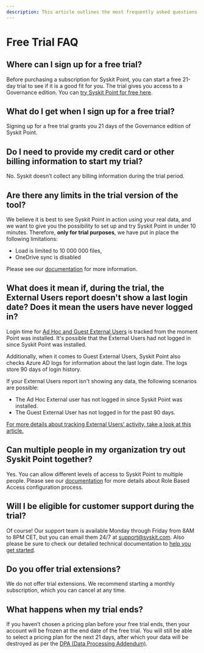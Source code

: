 ```yaml
---
description: This article outlines the most frequently asked questions about the Syskit Point free trial.
---
```


# Free Trial FAQ

## Where can I sign up for a free trial?

Before purchasing a subscription for Syskit Point, you can start a free 21-day trial to see if it is a good fit for you. The trial gives you access to a Governance edition. You can [try Syskit Point for free here](https://subscriptions.syskit.com/).

## What do I get when I sign up for a free trial?

Signing up for a free trial grants you 21 days of the Governance edition of Syskit Point.

## Do I need to provide my credit card or other billing information to start my trial?

No. Syskit doesn’t collect any billing information during the trial period.

## Are there any limits in the trial version of the tool?

We believe it is best to see Syskit Point in action using your real data, and we want to give you the possibility to set up and try Syskit Point in under 10 minutes.
Therefore, **only for trial purposes**, we have put in place the following limitations:
 * Load is limited to 10 000 000 files, ​
 * OneDrive sync is disabled​

Please see our [documentation](../set-up-point-cloud/free-trial-limits.md) for more information.

## What does it mean if, during the trial, the External Users report doesn't show a last login date? Does it mean the users have never logged in? 

Login time for [Ad Hoc and Guest External Users](../access-management/track-external-users-and-their-activities.md) is tracked from the moment Point was installed. It's possible that the External Users had not logged in since Syskit Point was installed. 

Additionally, when it comes to Guest External Users, Syskit Point also checks Azure AD logs for information about the last login date. The logs store 90 days of login history. 

If your External Users report isn't showing any data, the following scenarios are possible:

 * The Ad Hoc External user has not logged in since Syskit Point was installed. 
 * The Guest External User has not logged in for the past 90 days.
 
[For more details about tracking External Users' activity, take a look at this article.](../access-management/track-external-users-and-their-activities.md)

## Can multiple people in my organization try out Syskit Point together? 

Yes. You can allow different levels of access to Syskit Point to multiple people. Please see our [documentation](../configuration/enable-role-based-access.md) for more details about Role Based Access configuration process.

## Will I be eligible for customer support during the trial?

Of course! Our support team is available Monday through Friday from 8AM to 8PM CET, but you can email them 24/7 at support@syskit.com. Also please be sure to check our detailed technical documentation to [help you get started](../get-to-know-syskit-point/point-starter-kit.md).

## Do you offer trial extensions? 

We do not offer trial extensions. We recommend starting a monthly subscription, which you can cancel at any time.

## What happens when my trial ends? 

If you haven’t chosen a pricing plan before your free trial ends, then your account will be frozen at the end date of the free trial. You will still be able to select a pricing plan for the next 21 days, after which your data will be destroyed as per the [DPA (Data Processing Addendum)](https://www.syskit.com/data-processing-addendum/).

